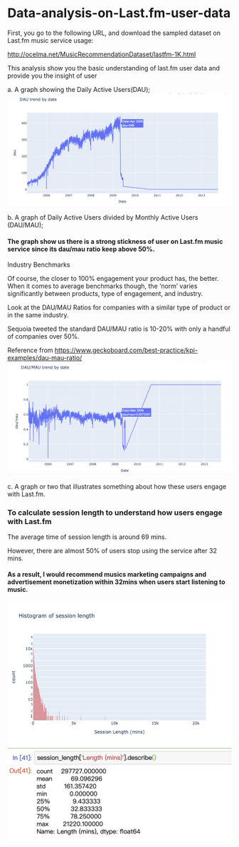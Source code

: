 # Data-analysis-on-Last.fm-user-data

First, you go to the following URL, and download the sampled dataset on Last.fm music service usage:

http://ocelma.net/MusicRecommendationDataset/lastfm-1K.html

This analysis show you the basic understanding of last.fm user data and provide you the insight of user

a. A graph showing the Daily Active Users(DAU);
![image](https://github.com/jazzsun000/Data-analysis-on-Last.fm-user-data/blob/master/data%20visualization/DAU%20trend%20by%20date.png)


b. A graph of Daily Active Users divided by Monthly Active Users (DAU/MAU);

#### The graph show us there is a strong stickness of user on Last.fm music service since its dau/mau ratio keep above 50%.

Industry Benchmarks

Of course, the closer to 100% engagement your product has, the better. When it comes to average benchmarks though, the ‘norm’ varies significantly between  products, type of engagement, and industry. 

Look at the DAU/MAU Ratios for companies with a similar type of product or in the same industry.

Sequoia tweeted the standard DAU/MAU ratio is 10-20% with only a handful of companies over 50%.

Reference from https://www.geckoboard.com/best-practice/kpi-examples/dau-mau-ratio/
![DAU/MAU](https://github.com/jazzsun000/Data-analysis-on-Last.fm-user-data/blob/master/data%20visualization/DAU:MAU%20trend%20by%20date.png)


c. A graph or two that illustrates something about how these users engage with Last.fm.

### To calculate session length to understand how users engage with Last.fm

The average time of session length is around 69 mins.

However, there are almost 50% of users stop using the service after 32 mins. 

#### As a result, I would recommend musics marketing campaigns and advertisement monetization within 32mins when users start listening to music.

![Histogram of session length](https://github.com/jazzsun000/Data-analysis-on-Last.fm-user-data/blob/master/data%20visualization/Histogram%20of%20session%20length.png)
![Descriptive statistic of session length](https://github.com/jazzsun000/Data-analysis-on-Last.fm-user-data/blob/master/data%20visualization/Descriptive%20statistic%20of%20session%20length.png)

